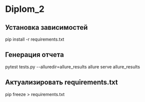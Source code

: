 # Diplom_2

## Установка зависимостей
pip install -r requirements.txt 

## Генерация отчета
pytest tests.py --alluredir=allure_results 
allure serve allure_results

## Актуализировать requirements.txt
pip freeze > requirements.txt 
